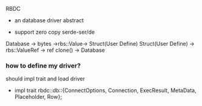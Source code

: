 RBDC

* an database driver abstract

* support zero copy serde-ser/de

Database -> bytes ->rbs::Value-> Struct(User Define)
Struct(User Define) -> rbs::ValueRef -> ref clone() -> Database


### how to define my driver?
should impl trait and load driver
* impl trait rbdc::db::{ConnectOptions, Connection, ExecResult, MetaData, Placeholder, Row};